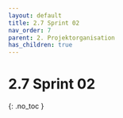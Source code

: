 ```yaml
---
layout: default
title: 2.7 Sprint 02
nav_order: 7
parent: 2. Projektorganisation
has_children: true
---
```


# 2.7 Sprint 02

{: .no_toc }

